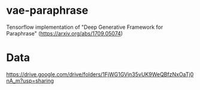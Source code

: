 # vae-paraphrase
Tensorflow implementation of "Deep Generative Framework for Paraphrase" (https://arxiv.org/abs/1709.05074)


# Data
https://drive.google.com/drive/folders/1FjWG1GVjn35vUK9WeQBfzNxOaTj0nA_m?usp=sharing

